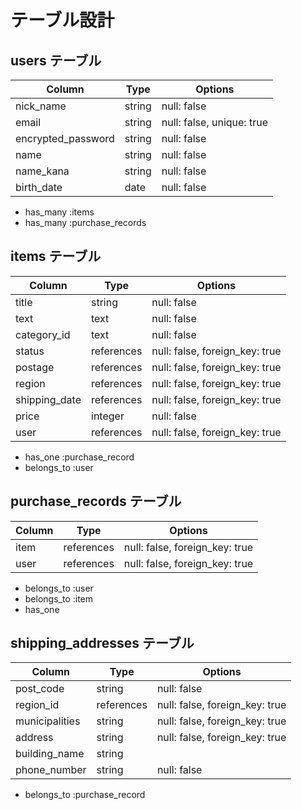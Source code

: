 # テーブル設計

## users テーブル

| Column                | Type   | Options                   |
| --------------------- | ------ | ------------------------- |
| nick_name             | string | null: false               |
| email                 | string | null: false, unique: true |
| encrypted_password    | string | null: false               |
| name                  | string | null: false               |
| name_kana             | string | null: false               |
| birth_date            | date   | null: false               |

- has_many :items
- has_many :purchase_records

## items テーブル

| Column           | Type       | Options                        |
| ---------------- | ---------- | ------------------------------ |
| title            | string     | null: false                    |
| text             | text       | null: false                    |
| category_id      | text       | null: false                    |
| status           | references | null: false, foreign_key: true |
| postage          | references | null: false, foreign_key: true |
| region           | references | null: false, foreign_key: true |
| shipping_date    | references | null: false, foreign_key: true |
| price            | integer    | null: false                    |
| user             | references | null: false, foreign_key: true |

- has_one :purchase_record
- belongs_to :user

## purchase_records テーブル

| Column         | Type       | Options                        |
| -------------- | ---------- | ------------------------------ |
| item           | references | null: false, foreign_key: true |
| user           | references | null: false, foreign_key: true |

- belongs_to :user
- belongs_to :item
- has_one

## shipping_addresses テーブル

| Column          | Type       | Options                        |
| --------------- | ---------- | ------------------------------ |
| post_code       | string     | null: false                    |
| region_id       | references | null: false, foreign_key: true |
| municipalities  | string     | null: false, foreign_key: true |
| address 　　　   | string     | null: false, foreign_key: true |
| building_name   | string     |                                |
| phone_number    | string     | null: false                    |

- belongs_to :purchase_record